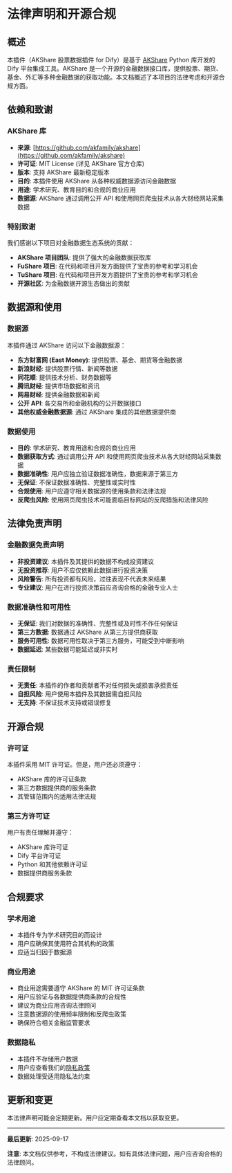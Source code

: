 # 法律声明和开源合规

## 概述

本插件（AKShare 股票数据插件 for Dify）是基于 [AKShare](https://github.com/akfamily/akshare) Python 库开发的 Dify 平台集成工具。AKShare 是一个开源的金融数据接口库，提供股票、期货、基金、外汇等多种金融数据的获取功能。本文档概述了本项目的法律考虑和开源合规方面。

## 依赖和致谢

### AKShare 库
- **来源**: [https://github.com/akfamily/akshare](https://github.com/akfamily/akshare)
- **许可证**: MIT License (详见 AKShare 官方仓库)
- **版本**: 支持 AKShare 最新稳定版本
- **目的**: 本插件使用 AKShare 从各种权威数据源访问金融数据
- **用途**: 学术研究、教育目的和合规的商业应用
- **数据源**: AKShare 通过调用公开 API 和使用网页爬虫技术从各大财经网站采集数据

### 特别致谢
我们感谢以下项目对金融数据生态系统的贡献：
- **AKShare 项目团队**: 提供了强大的金融数据获取库
- **FuShare 项目**: 在代码和项目开发方面提供了宝贵的参考和学习机会
- **TuShare 项目**: 在代码和项目开发方面提供了宝贵的参考和学习机会
- **开源社区**: 为金融数据开源生态做出的贡献

## 数据源和使用

### 数据源
本插件通过 AKShare 访问以下金融数据源：
- **东方财富网 (East Money)**: 提供股票、基金、期货等金融数据
- **新浪财经**: 提供股票行情、新闻等数据
- **同花顺**: 提供技术分析、财务数据等
- **腾讯财经**: 提供市场数据和资讯
- **网易财经**: 提供金融数据和新闻
- **公开 API**: 各交易所和金融机构的公开数据接口
- **其他权威金融数据源**: 通过 AKShare 集成的其他数据提供商

### 数据使用
- **目的**: 学术研究、教育用途和合规的商业应用
- **数据获取方式**: 通过调用公开 API 和使用网页爬虫技术从各大财经网站采集数据
- **数据准确性**: 用户应独立验证数据准确性，数据来源于第三方
- **无保证**: 不保证数据准确性、完整性或实时性
- **合规使用**: 用户应遵守相关数据源的使用条款和法律法规
- **反爬虫风险**: 使用网页爬虫技术可能面临目标网站的反爬措施和法律风险

## 法律免责声明

### 金融数据免责声明
- **非投资建议**: 本插件及其提供的数据不构成投资建议
- **无投资推荐**: 用户不应仅依赖此数据进行投资决策
- **风险警告**: 所有投资都有风险，过往表现不代表未来结果
- **专业建议**: 用户在进行投资决策前应咨询合格的金融专业人士

### 数据准确性和可用性
- **无保证**: 我们对数据的准确性、完整性或及时性不作任何保证
- **第三方数据**: 数据通过 AKShare 从第三方提供商获取
- **服务可用性**: 数据可用性取决于第三方服务，可能受到中断影响
- **数据延迟**: 某些数据可能延迟或非实时

### 责任限制
- **无责任**: 本插件的作者和贡献者不对任何损失或损害承担责任
- **自担风险**: 用户使用本插件及其数据需自担风险
- **无支持**: 不保证技术支持或错误修复

## 开源合规

### 许可证
本插件采用 MIT 许可证。但是，用户还必须遵守：
- AKShare 库的许可证条款
- 第三方数据提供商的服务条款
- 其管辖范围内的适用法律法规

### 第三方许可证
用户有责任理解并遵守：
- AKShare 库许可证
- Dify 平台许可证
- Python 和其他依赖许可证
- 数据提供商服务条款

## 合规要求

### 学术用途
- 本插件专为学术研究目的而设计
- 用户应确保其使用符合其机构的政策
- 应适当归因于数据源

### 商业用途
- 商业用途需要遵守 AKShare 的 MIT 许可证条款
- 用户应验证与各数据提供商条款的合规性
- 建议为商业应用咨询法律顾问
- 注意数据源的使用频率限制和反爬虫政策
- 确保符合相关金融监管要求

### 数据隐私
- 本插件不存储用户数据
- 用户应查看我们的[隐私政策](PRIVACY_CN.md)
- 数据处理受适用隐私法约束

## 更新和变更

本法律声明可能会定期更新。用户应定期查看本文档以获取变更。

---

**最后更新**: 2025-09-17

**注意**: 本文档仅供参考，不构成法律建议。如有具体法律问题，用户应咨询合格的法律顾问。